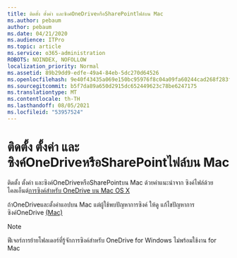 ```yaml
---
title: ติดตั้ง ตั้งค่า และซิงค์OneDriveหรือSharePointไฟล์บน Mac
ms.author: pebaum
author: pebaum
ms.date: 04/21/2020
ms.audience: ITPro
ms.topic: article
ms.service: o365-administration
ROBOTS: NOINDEX, NOFOLLOW
localization_priority: Normal
ms.assetid: 89b29dd9-edfe-49a4-84eb-5dc270d64526
ms.openlocfilehash: 9e40f43435a069e150bc95976f8c04a09fa60244cad268f283f326c1df363704
ms.sourcegitcommit: b5f7da89a650d2915dc652449623c78be6247175
ms.translationtype: MT
ms.contentlocale: th-TH
ms.lasthandoff: 08/05/2021
ms.locfileid: "53957524"
---
```

# <a name="install-setup-and-sync-onedrive-or-sharepoint-files-on-mac"></a>ติดตั้ง ตั้งค่า และซิงค์OneDriveหรือSharePointไฟล์บน Mac 

ติดตั้ง ตั้งค่า และซิงค์OneDriveหรือSharePointบน Mac ด้วยคําแนะนําจาก ซิงค์ไฟล์ด้วยไคลเอ็นต์[การซิงค์สําหรับ OneDrive บน Mac OS X](https://support.office.com/article/sync-files-with-the-onedrive-sync-client-on-mac-os-x-d11b9f29-00bb-4172-be39-997da46f913f)

ถ้าOneDriveและตั้งค่าแอปบน Mac แต่ผู้ใช้พบปัญหาการซิงค์ ให้ดู แก้ไขปัญหาการซิงค์OneDrive [(Mac)](https://support.office.com/article/fix-onedrive-sync-problems-on-a-mac-af3012d7-13ec-4ac9-bbb1-ebcd2a0cd756)

> [!NOTE]
> ฟีเจอร์การย้ายโฟลเดอร์ที่รู้จักการซิงค์สําหรับ OneDrive for Windows ไม่พร้อมใช้งาน for Mac




